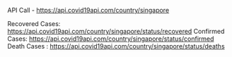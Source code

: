 


API Call - https://api.covid19api.com/country/singapore


Recovered Cases: https://api.covid19api.com/country/singapore/status/recovered
Confirmed Cases: https://api.covid19api.com/country/singapore/status/confirmed
Death Cases    : https://api.covid19api.com/country/singapore/status/deaths

